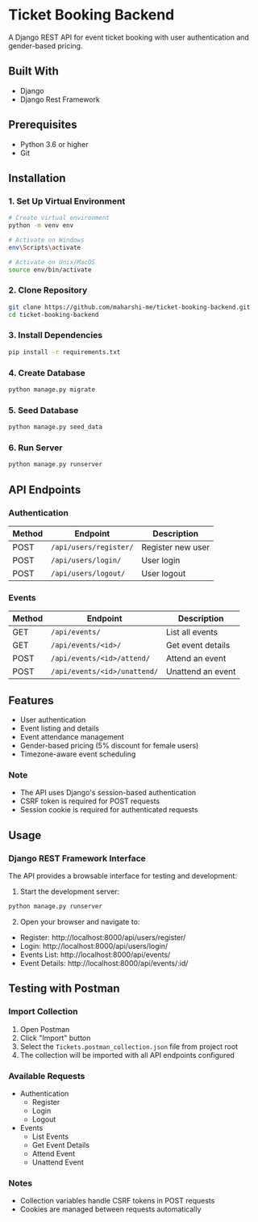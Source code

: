 # Ticket Booking Backend

A Django REST API for event ticket booking with user authentication and gender-based pricing.

## Built With
* Django
* Django Rest Framework

## Prerequisites
* Python 3.6 or higher
* Git

## Installation

### 1. Set Up Virtual Environment
```bash
# Create virtual environment
python -m venv env

# Activate on Windows
env\Scripts\activate

# Activate on Unix/MacOS
source env/bin/activate
```

### 2. Clone Repository
```bash
git clone https://github.com/maharshi-me/ticket-booking-backend.git
cd ticket-booking-backend
```

### 3. Install Dependencies
```bash
pip install -r requirements.txt
```

### 4. Create Database
```bash
python manage.py migrate
```

### 5. Seed Database
```bash
python manage.py seed_data
```

### 6. Run Server
```bash
python manage.py runserver
```

## API Endpoints

### Authentication
| Method | Endpoint | Description |
|--------|----------|-------------|
| POST | `/api/users/register/` | Register new user |
| POST | `/api/users/login/` | User login |
| POST | `/api/users/logout/` | User logout |

### Events
| Method | Endpoint | Description |
|--------|----------|-------------|
| GET | `/api/events/` | List all events |
| GET | `/api/events/<id>/` | Get event details |
| POST | `/api/events/<id>/attend/` | Attend an event |
| POST | `/api/events/<id>/unattend/` | Unattend an event |

## Features
* User authentication
* Event listing and details
* Event attendance management
* Gender-based pricing (5% discount for female users)
* Timezone-aware event scheduling

### Note
- The API uses Django's session-based authentication
- CSRF token is required for POST requests
- Session cookie is required for authenticated requests

## Usage

### Django REST Framework Interface

The API provides a browsable interface for testing and development:

1. Start the development server:
```bash
python manage.py runserver
```

2. Open your browser and navigate to:
- Register: http://localhost:8000/api/users/register/
- Login: http://localhost:8000/api/users/login/
- Events List: http://localhost:8000/api/events/
- Event Details: http://localhost:8000/api/events/:id/


## Testing with Postman

### Import Collection
1. Open Postman
2. Click "Import" button
3. Select the `Tickets.postman_collection.json` file from project root
4. The collection will be imported with all API endpoints configured

### Available Requests
- Authentication
  - Register
  - Login
  - Logout
- Events
  - List Events
  - Get Event Details
  - Attend Event
  - Unattend Event

### Notes
- Collection variables handle CSRF tokens in POST requests
- Cookies are managed between requests automatically

